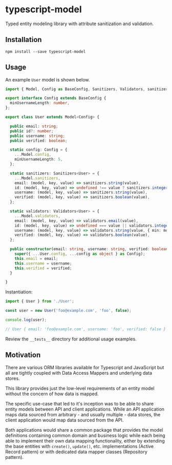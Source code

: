 # typescript-model

Typed entity modeling library with attribute sanitization and validation.

## Installation

```shell
npm install --save typescript-model
```

## Usage

An example `User` model is shown below.

```typescript
import { Model, Config as BaseConfig, Sanitizers, Validators, sanitizers, validators } from 'typescript-model';

export interface Config extends BaseConfig {
  minUsernameLength: number,
};

export class User extends Model<Config> {

  public email: string;
  public id?: number;
  public username: string;
  public verified: boolean;

  static config: Config = {
    ...Model.config,
    minUsernameLength: 5,
  };

  static sanitizers: Sanitizers<User> = {
    ...Model.sanitizers,
    email: (model, key, value) => sanitizers.string(value),
    id: (model, key, value) => undefined !== value ? sanitizers.integer(value) : undefined,
    username: (model, key, value) => sanitizers.string(value),
    verified: (model, key, value) => sanitizers.boolean(value),
  };

  static validators: Validators<User> = {
    ...Model.validators,
    email: (model, key, value) => validators.email(value),
    id: (model, key, value) => undefined === value || validators.integer(value, { min: 1 }),
    username: (model, key, value) => validators.string(value, { min: model.config.minUsernameLength }),
    verified: (model, key, value) => validators.boolean(value),
  };

  public constructor(email: string, username: string, verified: boolean = false, config: Partial<Config> = {}) {
    super({ ...User.config, ...config as object } as Config);
    this.email = email;
    this.username = username;
    this.verified = verified;
  }

}
```

Instantiation:

```typescript
import { User } from './User';

const user = new User('foo@example.com', 'foo', false);

console.log(user);

// User { email: 'foo@example.com', username: 'foo', verified: false }
```

 Review the `__tests__` directory for additional usage examples.

## Motivation

There are various ORM libraries available for Typescript and JavaScript but all are tightly coupled with Data Access Mappers and underlying data stores.

This library provides just the low-level requirements of an entity model without the concern of how data is mapped.

The specific use-case that led to it's inception was to be able to share entity models between API and client applications. While an API application maps data sourced from arbitrary - and usually multiple - data stores, the client application would map data sourced from the API.

Both applications would share a common package that provides the model definitions containing common domain and business logic while each being able to implement their own data mapping functionality, either by extending the base entities with `create()`, `update()`, etc. implementations (Active Record pattern) or with dedicated data mapper classes (Repository pattern).
